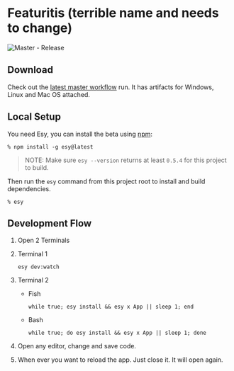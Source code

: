 # Featuritis (terrible name and needs to change)

![Master - Release](https://github.com/despairblue/featuritis/workflows/Master%20-%20Release/badge.svg)

## Download

Check out the [latest master workflow] run. It has artifacts for Windows, Linux and Mac OS attached.

[latest master workflow]: https://github.com/despairblue/featuritis/actions?query=workflow%3A%22Master+-+Release%22

## Local Setup

You need Esy, you can install the beta using [npm](https://npmjs.com):

    % npm install -g esy@latest

> NOTE: Make sure `esy --version` returns at least `0.5.4` for this project to build.

Then run the `esy` command from this project root to install and build dependencies.

    % esy

## Development Flow

1. Open 2 Terminals
2. Terminal 1

   ```shell
   esy dev:watch
   ```

3. Terminal 2

   - Fish

     ```shell
     while true; esy install && esy x App || sleep 1; end
     ```

   - Bash

     ```shell
     while true; do esy install && esy x App || sleep 1; done
     ```

4. Open any editor, change and save code.
5. When ever you want to reload the app. Just close it. It will open again.
